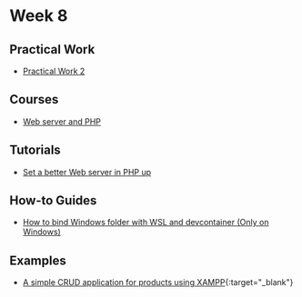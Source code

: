 # Week 8

## Practical Work

- [Practical Work 2](/web-course/practical-works/practical-work-2/)

## Courses

- [Web server and PHP](/web-course/courses/php-web-server/)

## Tutorials

- [Set a better Web server in PHP up](/web-course/tutorials/set-a-better-web-server-in-php/)

## How-to Guides

- [How to bind Windows folder with WSL and devcontainer (Only on Windows)](/web-course/how-to-guides/how-to-bind-windows-folder-with-wsl-and-devcontainer/)

## Examples

- [A simple CRUD application for products using XAMPP](https://github.com/HEIG-VD-WEB/crud-product-xampp){:target="_blank"}

<!-- ## Quiz -->

